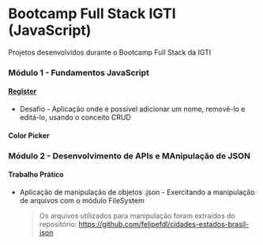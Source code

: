 # Bootcamp Full Stack IGTI (JavaScript)

Projetos desenvolvidos durante o Bootcamp Full Stack da IGTI

### Módulo 1 - Fundamentos JavaScript

#### [Register](https://jguilhermecoelho.github.io/Bootcamp-Full-Stack-IGTI/modulo1/register/)

- Desafio - Aplicação onde é possível adicionar um nome, removê-lo e editá-lo, usando o conceito CRUD

#### Color Picker

### Módulo 2 - Desenvolvimento de APIs e MAnipulação de JSON

#### Trabalho Prático

- Aplicação de manipulação de objetos .json - Exercitando a manipulação de arquivos com o módulo FileSystem
  > Os arquivos utilizados para manipulação foram extraídos do repositório: https://github.com/felipefdl/cidades-estados-brasil-json
